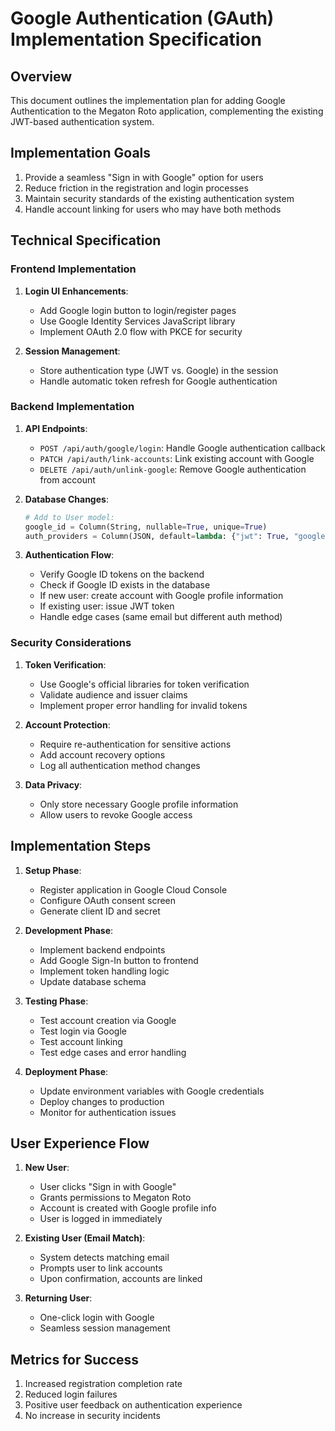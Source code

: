 # Google Authentication (GAuth) Implementation Specification

## Overview

This document outlines the implementation plan for adding Google Authentication to the Megaton Roto application, complementing the existing JWT-based authentication system.

## Implementation Goals

1. Provide a seamless "Sign in with Google" option for users
2. Reduce friction in the registration and login processes
3. Maintain security standards of the existing authentication system
4. Handle account linking for users who may have both methods

## Technical Specification

### Frontend Implementation

1. **Login UI Enhancements**:
   - Add Google login button to login/register pages
   - Use Google Identity Services JavaScript library
   - Implement OAuth 2.0 flow with PKCE for security

2. **Session Management**:
   - Store authentication type (JWT vs. Google) in the session
   - Handle automatic token refresh for Google authentication

### Backend Implementation

1. **API Endpoints**:
   - `POST /api/auth/google/login`: Handle Google authentication callback
   - `PATCH /api/auth/link-accounts`: Link existing account with Google
   - `DELETE /api/auth/unlink-google`: Remove Google authentication from account

2. **Database Changes**:
   ```python
   # Add to User model:
   google_id = Column(String, nullable=True, unique=True)
   auth_providers = Column(JSON, default=lambda: {"jwt": True, "google": False})
   ```

3. **Authentication Flow**:
   - Verify Google ID tokens on the backend
   - Check if Google ID exists in the database
   - If new user: create account with Google profile information
   - If existing user: issue JWT token
   - Handle edge cases (same email but different auth method)

### Security Considerations

1. **Token Verification**:
   - Use Google's official libraries for token verification
   - Validate audience and issuer claims
   - Implement proper error handling for invalid tokens

2. **Account Protection**:
   - Require re-authentication for sensitive actions
   - Add account recovery options
   - Log all authentication method changes

3. **Data Privacy**:
   - Only store necessary Google profile information
   - Allow users to revoke Google access

## Implementation Steps

1. **Setup Phase**:
   - Register application in Google Cloud Console
   - Configure OAuth consent screen
   - Generate client ID and secret

2. **Development Phase**:
   - Implement backend endpoints
   - Add Google Sign-In button to frontend
   - Implement token handling logic
   - Update database schema

3. **Testing Phase**:
   - Test account creation via Google
   - Test login via Google
   - Test account linking
   - Test edge cases and error handling

4. **Deployment Phase**:
   - Update environment variables with Google credentials
   - Deploy changes to production
   - Monitor for authentication issues

## User Experience Flow

1. **New User**:
   - User clicks "Sign in with Google"
   - Grants permissions to Megaton Roto
   - Account is created with Google profile info
   - User is logged in immediately

2. **Existing User (Email Match)**:
   - System detects matching email
   - Prompts user to link accounts
   - Upon confirmation, accounts are linked

3. **Returning User**:
   - One-click login with Google
   - Seamless session management

## Metrics for Success

1. Increased registration completion rate
2. Reduced login failures
3. Positive user feedback on authentication experience
4. No increase in security incidents